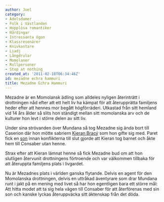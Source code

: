 ```yaml
---
author: Joel
category:
- Adelsdamer
- Folk i Västlanden
- Hopplösa romantiker
- Hårdingar
- Intressanta ögon
- Klassresenärer
- Knivkastare
- Liadj
- Långdrular
- Momolaner
- Rollpersoner
- Stop at nothing
created_at: '2011-02-18T06:34:46Z'
id: mezadne echra hammuri
title: Mezadne Echra Hammuri
---
```

Mezadne är en Momolansk ädling som alldeles nyligen återinträtt i drottningen nåd efter att ett helt liv ha kämpat för att återupprätta familjens heder efter att hennes mor begått högförräderi. Utkastad från sitt hemland vid 14 års ålder så slits hon ständigt mellan sitt momolanska arv och de kulturer hon levt i större delen av sitt liv.

Under sina strövanden över Mundana så tog Mezadne sig ända bort till Caserion där hon mötte sabriern [Kieran Bracý] som hon gifte sig med. Paret fick en [son] innan konflikterna till slut gjorde att Kieran tog barnet och åkte hem till Consaber utan henne.

Strax efter att Kieran lämnat henne så fick Mezadne bud om att hon slutligen återvunit drottningens förtroende och var välkommen tillbaka för att återuppta familjens plats i livgardet.

Nu är Mezadnes plats i världen ganska flytande. Delvis en agent för den Momolanska drottningen, delvis en uttråkad äventyrare som drar Mundana runt i jakt på en mening med livet så har hon egentligen bara ett större mål: Att hitta modet att ta sig hela vägen till Consaber för att återförenas med sin son och kanske lyckas återuppväcka sitt äktenskap från det döda.

  [Kieran Bracý]: Kieran_Bracý
  [son]: Khalan_Bracý_Hammuri